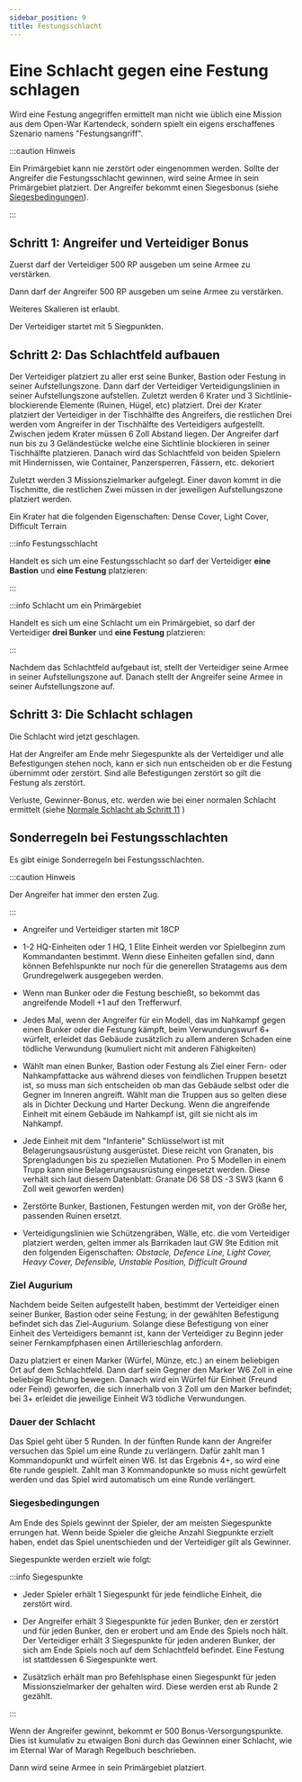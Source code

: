 ```yaml
---
sidebar_position: 9
title: Festungsschlacht
---
```

# Eine Schlacht gegen eine Festung schlagen

Wird eine Festung angegriffen ermittelt man nicht wie üblich eine Mission aus dem Open-War Kartendeck, sondern spielt ein eigens erschaffenes Szenario namens "Festungsangriff".

:::caution Hinweis

Ein Primärgebiet kann nie zerstört oder eingenommen werden. Sollte der Angreifer die Festungsschlacht gewinnen, wird seine Armee in sein Primärgebiet platziert. Der Angreifer bekommt einen Siegesbonus (siehe [Siegesbedingungen](#siegesbedingungen)).

:::

## Schritt 1: Angreifer und Verteidiger Bonus
Zuerst darf der Verteidiger 500 RP ausgeben um seine Armee zu verstärken.

Dann darf der Angreifer 500 RP ausgeben um seine Armee zu verstärken.

Weiteres Skalieren ist erlaubt.

Der Verteidiger startet mit 5 Siegpunkten.

## Schritt 2: Das Schlachtfeld aufbauen

Der Verteidiger platziert zu aller erst seine Bunker, Bastion oder Festung in seiner Aufstellungszone. Dann darf der Verteidiger Verteidigungslinien in seiner Aufstellungszone aufstellen. Zuletzt werden 6 Krater und 3 Sichtlinie-blockierende Elemente (Ruinen, Hügel, etc) platziert. Drei der Krater platziert der Verteidiger in der Tischhälfte des Angreifers, die restlichen Drei werden vom Angreifer in der Tischhälfte des Verteidigers aufgestellt. Zwischen jedem Krater müssen 6 Zoll Abstand liegen. Der Angreifer darf nun bis zu 3 Geländestücke welche eine Sichtlinie blockieren in seiner Tischhälfte platzieren. Danach wird das Schlachtfeld von beiden Spielern mit Hindernissen, wie Container, Panzersperren, Fässern, etc. dekoriert

Zuletzt werden 3 Missionszielmarker aufgelegt. Einer davon kommt in die Tischmitte, die restlichen Zwei müssen in der jeweiligen Aufstellungszone platziert werden. 

Ein Krater hat die folgenden Eigenschaften: Dense Cover, Light Cover, Difficult Terrain

:::info Festungsschlacht

Handelt es sich um eine Festungsschlacht so darf der Verteidiger **eine Bastion** und **eine Festung** platzieren:

:::

:::info Schlacht um ein Primärgebiet

Handelt es sich um eine Schlacht um ein Primärgebiet, so darf der Verteidiger **drei Bunker** und **eine Festung** platzieren:

:::

Nachdem das Schlachtfeld aufgebaut ist, stellt der Verteidiger seine Armee in seiner Aufstellungszone auf. Danach stellt der Angreifer seine Armee in seiner Aufstellungszone auf. 

## Schritt 3: Die Schlacht schlagen

Die Schlacht wird jetzt geschlagen.

Hat der Angreifer am Ende mehr Siegespunkte als der Verteidiger und alle Befestigungen stehen noch, kann er sich nun entscheiden ob er die Festung übernimmt oder zerstört. Sind alle Befestigungen zerstört so gilt die Festung als zerstört.

Verluste, Gewinner-Bonus, etc. werden wie bei einer normalen Schlacht ermittelt (siehe [Normale Schlacht ab Schritt 11](normale-schlacht#schritt-11-verluste-ermitteln) )

## Sonderregeln bei Festungsschlachten

Es gibt einige Sonderregeln bei Festungsschlachten.

:::caution Hinweis

Der Angreifer hat immer den ersten Zug.

:::

* Angreifer und Verteidiger starten mit 18CP

* 1-2 HQ-Einheiten oder 1 HQ, 1 Elite Einheit werden vor Spielbeginn zum Kommandanten bestimmt. Wenn diese Einheiten gefallen sind, dann können Befehlspunkte nur noch für die generellen Stratagems aus dem Grundregelwerk ausgegeben werden.

* Wenn man Bunker oder die Festung beschießt, so bekommt das angreifende Modell +1 auf den Trefferwurf.

* Jedes Mal, wenn der Angreifer für ein Modell, das im Nahkampf gegen einen Bunker oder die Festung kämpft, beim Verwundungswurf 6+ würfelt, erleidet das Gebäude zusätzlich zu allem anderen Schaden eine tödliche Verwundung (kumuliert nicht mit anderen Fähigkeiten) 

* Wählt man einen Bunker, Bastion oder Festung als Ziel einer Fern- oder Nahkampfattacke aus während dieses von feindlichen Truppen besetzt ist, so muss man sich entscheiden ob man das Gebäude selbst oder die Gegner im Inneren angreift. Wählt man die Truppen aus so gelten diese als in Dichter Deckung und Harter Deckung. Wenn die angreifende Einheit mit einem Gebäude im Nahkampf ist, gilt sie nicht als im Nahkampf.

* Jede Einheit mit dem "Infanterie" Schlüsselwort ist mit Belagerungsausrüstung ausgerüstet. 
Diese reicht von Granaten, bis Sprengladungen bis zu speziellen Mutationen. 
Pro 5 Modellen in einem Trupp kann eine Belagerungsausrüstung eingesetzt werden. Diese verhält sich laut diesem Datenblatt: Granate D6 S8 DS -3 SW3 (kann 6 Zoll weit geworfen werden)

* Zerstörte Bunker, Bastionen, Festungen werden mit, von der Größe her, passenden Ruinen ersetzt.

* Verteidigungslinien wie Schützengräben, Wälle, etc. die vom Verteidiger platziert werden, gelten immer als Barrikaden laut GW 9te Edition mit den folgenden Eigenschaften: *Obstacle, Defence Line, Light Cover, Heavy Cover, Defensible, Unstable Position, Difficult Ground*


### Ziel Augurium

Nachdem beide Seiten aufgestellt haben, bestimmt der Verteidiger einen seiner Bunker, Bastion oder seine Festung; in der gewählten Befestigung befindet sich das Ziel-Augurium. Solange diese Befestigung von einer Einheit des Verteidigers bemannt ist, kann der Verteidiger zu Beginn jeder seiner Fernkampfphasen einen Artillerieschlag anfordern.

Dazu platziert er einen Marker (Würfel, Münze, etc.) an einem beliebigen Ort auf dem Schlachtfeld. 
Dann darf sein Gegner den Marker W6 Zoll in eine beliebige Richtung bewegen. Danach wird ein Würfel für Einheit (Freund oder Feind) geworfen, die sich innerhalb von 3 Zoll um den Marker befindet; bei 3+ erleidet die jeweilige Einheit W3 tödliche Verwundungen.

### Dauer der Schlacht

Das Spiel geht über 5 Runden. In der fünften Runde kann der Angreifer versuchen das Spiel um eine Runde zu verlängern. Dafür zahlt man 1 Kommandopunkt und würfelt einen W6. Ist das Ergebnis 4+, so wird eine 6te runde gespielt. Zahlt man 3 Kommandopunkte so muss nicht gewürfelt werden und das Spiel wird automatisch um eine Runde verlängert.

### Siegesbedingungen

Am Ende des Spiels gewinnt der Spieler, der am meisten Siegespunkte errungen hat. Wenn beide Spieler die gleiche Anzahl Siegpunkte erzielt haben, endet das Spiel unentschieden und der Verteidiger gilt als Gewinner.

Siegespunkte werden erzielt wie folgt:

:::info Siegespunkte

* Jeder Spieler erhält 1 Siegespunkt für jede feindliche Einheit, die zerstört wird.

* Der Angreifer erhält 3 Siegespunkte für jeden Bunker, den er zerstört und für jeden Bunker, den er erobert und am Ende des Spiels noch hält. Der Verteidiger erhält 3 Siegespunkte für jeden anderen Bunker, der sich am Ende Spiels noch auf dem Schlachtfeld befindet. Eine Festung ist stattdessen 6 Siegespunkte wert.

* Zusätzlich erhält man pro Befehlsphase einen Siegespunkt für jeden Missionszielmarker der gehalten wird. Diese werden erst ab Runde 2 gezählt. 

:::

Wenn der Angreifer gewinnt, bekommt er 500 Bonus-Versorgungspunkte. Dies ist kumulativ zu etwaigen Boni durch das Gewinnen einer Schlacht, wie im Eternal War of Maragh Regelbuch beschrieben.

Dann wird seine Armee in sein Primärgebiet platziert. 